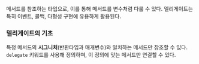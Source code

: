 
메서드를 참조하는 타입으로, 이를 통해 메서드를 변수처럼 다룰 수 있다.
델리게이트는 특히 이벤트, 콜백, 다형성 구현에 유용하게 활용된다.

### 델리게이트의 기초
특정 메서드의 **시그니처**(반환타입과 매개변수)와 일치하는 메서드만 참조할 수 있다.
`delegate` 키워드를 사용해 정의하며, 이 정의에 맞는 메서드만 연결할 수 있다.